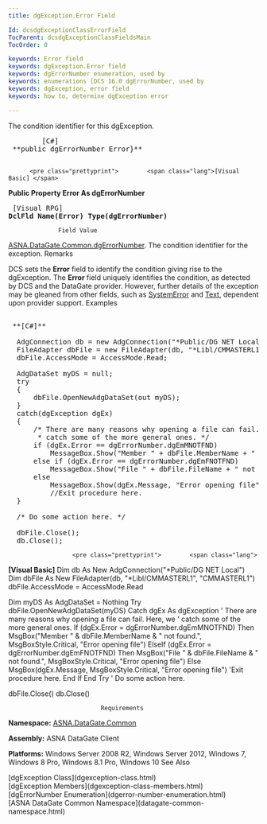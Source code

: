 ```yaml
---
title: dgException.Error Field

Id: dcsdgExceptionClassErrorField
TocParent: dcsdgExceptionClassFieldsMain
TocOrder: 0

keywords: Error field
keywords: dgException.Error field
keywords: dgErrorNumber enumeration, used by
keywords: enumerations [DCS 16.0 dgErrorNumber, used by
keywords: dgException, error field
keywords: how to, determine dgException error

---
```


The condition identifier for this dgException.
<pre class="prettyprint">        <span class="lang">[C#]</span>
 **public dgErrorNumber Error}** 
      </pre>
		  <pre class="prettyprint">        <span class="lang">[Visual Basic] </span>
 **Public Property Error As dgErrorNumber** 
      </pre>
		  <pre class="prettyprint">        <span class="lang">[Visual RPG]</span>
 **DclFld Name(Error) Type(dgErrorNumber)** 
      </pre>

				  Field Value

[ASNA.DataGate.Common.dgErrorNumber](dgerror-number-enumeration.html). The condition identifier for the exception.
Remarks

DCS sets the **Error** field to identify the condition giving rise to the dgException. The **Error** field uniquely identifies the condition, as detected by DCS and the DataGate provider. However, further details of the exception may be gleaned from other fields, such as [SystemError](dgexception-class-system-error-field.html) and [Text](disconnectingfroma-database.html), dependent upon provider support.
Examples

<pre class="prettyprint">        <span class="lang">
 **[C#]** 
        </span>
  AdgConnection db = new AdgConnection("*Public/DG NET Local");
  FileAdapter dbFile = new FileAdapter(db, "*Libl/CMMASTERL1", "CMMASTERL1");
  dbFile.AccessMode = AccessMode.Read;

  AdgDataSet myDS = null;
  try
  {
      dbFile.OpenNewAdgDataSet(out myDS);
  }
  catch(dgException dgEx)
  {
      /* There are many reasons why opening a file can fail. Here, we
       * catch some of the more general ones. */
      if (dgEx.Error == dgErrorNumber.dgEmMNOTFND)
          MessageBox.Show("Member " + dbFile.MemberName + " not found!", "Error opening file");
      else if (dgEx.Error == dgErrorNumber.dgEmFNOTFND)
          MessageBox.Show("File " + dbFile.FileName + " not found!", "Error opening file");
      else
          MessageBox.Show(dgEx.Message, "Error opening file");
          //Exit procedure here.
  }

  /* Do some action here. */

  dbFile.Close();
  db.Close();</pre>
					  <pre class="prettyprint">        <span class="lang">
 **[Visual Basic]** 
        </span>
  Dim db As New AdgConnection("*Public/DG NET Local")
  Dim dbFile As New FileAdapter(db, "*Libl/CMMASTERL1", "CMMASTERL1")
  dbFile.AccessMode = AccessMode.Read

  Dim myDS As AdgDataSet = Nothing
  Try
      dbFile.OpenNewAdgDataSet(myDS)
  Catch dgEx As dgException
      ' There are many reasons why opening a file can fail. Here, we
      ' catch some of the more general ones. 
      If (dgEx.Error = dgErrorNumber.dgEmMNOTFND) Then
         MsgBox("Member " &amp; dbFile.MemberName &amp; " not found.", MsgBoxStyle.Critical, "Error opening file")
      ElseIf (dgEx.Error = dgErrorNumber.dgEmFNOTFND) Then
         MsgBox("File " &amp; dbFile.FileName &amp; " not found.", MsgBoxStyle.Critical, "Error opening file")
      Else
         MsgBox(dgEx.Message, MsgBoxStyle.Critical, "Error opening file")
         'Exit procedure here.
      End If
  End Try
  ' Do some action here. 

  dbFile.Close()
  db.Close()
</pre>

							  Requirements

**Namespace:** [ASNA.DataGate.Common](datagate-common-namespace.html) 

**Assembly:** ASNA DataGate Client

**Platforms:** Windows Server 2008 R2, Windows Server 2012, Windows 7, Windows 8 Pro, Windows 8.1 Pro, Windows 10
See Also

<dl />
								  [dgException Class](dgexception-class.html)
								  <br />
								  [dgException Members](dgexception-class-members.html)
								  <br />
								  [dgErrorNumber Enumeration](dgerror-number-enumeration.html)
								  <br />
								  [ASNA DataGate Common Namespace](datagate-common-namespace.html)

